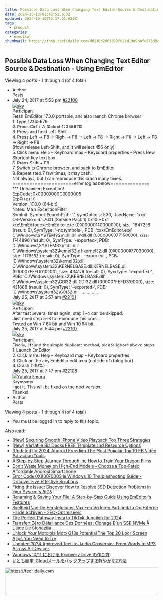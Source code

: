 ```yaml
---
title: Possible Data Loss When Changing Text Editor Source & Destination - Using EmEditor
date: 2024-10-13T01:48:52.613Z
updated: 2024-10-16T20:37:25.020Z
tags:
  - product
categories:
  - emeditor
thumbnail: https://thmb.techidaily.com/d02f0d2061399f021d19d9bbfd673d9a86e50237396b8522657b45e5482dbe37.jpg
---
```


## Possible Data Loss When Changing Text Editor Source & Destination - Using EmEditor

Viewing 4 posts - 1 through 4 (of 4 total)

* Author  
Posts
* July 24, 2017 at 5:53 pm [#22100](https://tools.techidaily.com/emeditor/products/)  
[![](https://secure.gravatar.com/avatar/50ed232c5aeade0aa4b1e48c684cf791?s=80&d=identicon&r=g)sky](https://www.emeditor.com/forums/users/s-k-y/ "View sky's profile")  
Participant  
Fresh EmEditor 17.0.0 portable, and also launch Chrome browser  
 1\. Type 12345679  
 2\. Press Ctrl + A (Select 12345679)  
 3\. Press and hold Left-Shift  
 4\. Press Left -> F8 -> Right -> F8 -> Left -> F8 -> Right -> F8 -> Left -> F8 -> Right -> F8  
 (Now, release Left-Shift, and it will select 456 only)  
 5\. Click menu Help – Keyboard map – Keyboard properties – Press New Shortcut Key text box  
 6\. Press Shift + F8  
 7\. Switch to Chrome browser, and back to EmEditor  
 8\. Repeat step.7 few times, it may cash.  
 Not always, but I can reproduce this crash many times.  
 \======================error log as below==============  
 \*\*\* Unhandled Exception!  
 ExpCode: 0x00000000C0000005  
 ExpFlags: 0  
 Version: 17.0.0 (64-bit)  
 Notes: Main ExceptionFilter  
SymInit: Symbol-SearchPath: ‘.’, symOptions: 530, UserName: ‘xxx’  
 OS-Version: 6.1.7601 (Service Pack 1) 0x100-0x1  
 xxx\\EmEditor.exe:EmEditor.exe (0000000140000000), size: 1847296 (result: 0), SymType: ‘-nosymbols-‘, PDB: ‘xxx\\EmEditor.exe’  
 C:\\Windows\\SYSTEM32\\ntdll.dll:ntdll.dll (0000000077150000), size: 1744896 (result: 0), SymType: ‘-exported-‘, PDB: ‘C:\\Windows\\SYSTEM32\\ntdll.dll’  
 C:\\Windows\\system32\\kernel32.dll:kernel32.dll (0000000077030000), size: 1175552 (result: 0), SymType: ‘-exported-‘, PDB: ‘C:\\Windows\\system32\\kernel32.dll’  
 C:\\Windows\\system32\\KERNELBASE.dll:KERNELBASE.dll (000007FEFD010000), size: 434176 (result: 0), SymType: ‘-exported-‘, PDB: ‘C:\\Windows\\system32\\KERNELBASE.dll’  
 C:\\Windows\\system32\\GDI32.dll:GDI32.dll (000007FEFD310000), size: 421888 (result: 0), SymType: ‘-exported-‘, PDB: ‘C:\\Windows\\system32\\GDI32.dll’ ……………  
July 25, 2017 at 3:57 am [#22101](https://tools.techidaily.com/emeditor/products/)  
[![](https://secure.gravatar.com/avatar/50ed232c5aeade0aa4b1e48c684cf791?s=80&d=identicon&r=g)sky](https://www.emeditor.com/forums/users/s-k-y/ "View sky's profile")  
Participant  
After test several times again, step 1\~4 can be skipped.  
 Just need step 5\~8 to reproduce this crash.  
 Tested on Win 7 64 bit and Win 10 64 bit.  
July 25, 2017 at 5:44 pm [#22107](https://tools.techidaily.com/emeditor/products/)  
[![](https://secure.gravatar.com/avatar/50ed232c5aeade0aa4b1e48c684cf791?s=80&d=identicon&r=g)sky](https://www.emeditor.com/forums/users/s-k-y/ "View sky's profile")  
Participant  
Finally, I found the simple duplicate method, please ignore above steps.  
1\. Launch EmEditor  
 2\. Click menu Help – Keyboard map – Keyboard properties  
 3\. Click on the any EmEditor edit area (outside of dialog box)  
 4\. Crash (100%)  
July 25, 2017 at 7:47 pm [#22108](https://tools.techidaily.com/emeditor/products/)  
[![](https://secure.gravatar.com/avatar/a0a6377144ed3636f985d87303f65ed2?s=80&d=identicon&r=g)Yutaka Emura](https://www.emeditor.com/forums/users/yemura/ "View Yutaka Emura's profile")  
Keymaster  
I got it. This will be fixed on the next version.  
 Thanks!
* Author  
Posts

Viewing 4 posts - 1 through 4 (of 4 total)

* You must be logged in to reply to this topic.

<ins class="adsbygoogle"
     style="display:block"
     data-ad-format="autorelaxed"
     data-ad-client="ca-pub-7571918770474297"
     data-ad-slot="1223367746"></ins>

<ins class="adsbygoogle"
     style="display:block"
     data-ad-client="ca-pub-7571918770474297"
     data-ad-slot="8358498916"
     data-ad-format="auto"
     data-full-width-responsive="true"></ins>

<span class="atpl-alsoreadstyle">Also read:</span>
<div><ul>
<li><a href="https://extra-guidance.techidaily.com/new-securing-smooth-iphone-video-playback-top-three-strategies/"><u>[New] Securing Smooth iPhone Video Playback Top Three Strategies</u></a></li>
<li><a href="https://vp-tips.techidaily.com/new-versatile-biz-decks-free-template-and-resource-options/"><u>[New] Versatile Biz Decks FREE Template and Resource Options</u></a></li>
<li><a href="https://facebook-video-content.techidaily.com/updated-in-2024-android-freedom-the-most-popular-top-10-fb-video-extraction-tools/"><u>[Updated] In 2024, Android Freedom The Most Popular Top 10 FB Video Extraction Tools</u></a></li>
<li><a href="https://technical-tips.techidaily.com/a-step-by-step-journey-through-the-how-to-train-your-dragon-films/"><u>A Step-by-Step Journey Through the How to Train Your Dragon Films</u></a></li>
<li><a href="https://hardware-help.techidaily.com/dont-waste-money-on-high-end-models-choose-a-top-rated-affordable-android-smartphone/"><u>Don't Waste Money on High-End Models – Choose a Top-Rated Affordable Android Smartphone</u></a></li>
<li><a href="https://win-news.techidaily.com/error-code-0x80070003-in-windows-10-troubleshooting-guide-discover-five-effective-solutions/"><u>Error Code 0X80070003 in Windows 10 Troubleshooting Guide - Discover Five Effective Solutions</u></a></li>
<li><a href="https://win-news.techidaily.com/fixing-the-issue-discover-how-to-resolve-ssd-detection-problems-in-your-systems-bios/"><u>Fixing the Issue: Discover How to Resolve SSD Detection Problems in Your System's BIOS</u></a></li>
<li><a href="https://win-news.techidaily.com/renaming-and-saving-your-file-a-step-by-step-guide-using-emeditors-features/"><u>Renaming & Saving Your File: A Step-by-Step Guide Using EmEditor's Features</u></a></li>
<li><a href="https://win-news.techidaily.com/snelheid-van-de-herstelproces-van-een-verloren-partitiedata-op-externe-harde-schijven-seo-optimiseerd/"><u>Snelheid Van De Herstelproces Van Een Verloren Partitiedata Op Externe Harde Schijven - SEO-Optimiseerd</u></a></li>
<li><a href="https://some-guidance.techidaily.com/the-perfect-pathway-insta-to-tiktok-junction-for-2024/"><u>The Perfect Pathway Insta to TikTok Junction for 2024</u></a></li>
<li><a href="https://win-news.techidaily.com/transfert-zero-defaillance-des-donnees-clonage-dun-ssd-nvme-a-laide-de-clonezilla/"><u>Transfert Zéro Défaillance Des Données: Clonage D'un SSD NVMe À L'aide De Clonezilla</u></a></li>
<li><a href="https://android-unlock.techidaily.com/unlock-your-motorola-moto-g13s-potential-the-top-20-lock-screen-apps-you-need-to-try-by-drfone-android/"><u>Unlock Your Motorola Moto G13s Potential The Top 20 Lock Screen Apps You Need to Try</u></a></li>
<li><a href="https://audio-shaping.techidaily.com/updated-2024-approved-text-to-audio-conversion-from-words-to-mp3-across-all-devices/"><u>Updated 2024 Approved Text-to-Audio Conversion From Words to MP3 Across All Devices</u></a></li>
<li><a href="https://win-news.techidaily.com/windows-1011-recovery-drive/"><u>Windows 10/11 における Recovery Drive の作り方</u></a></li>
<li><a href="https://win-news.techidaily.com/icloud2/"><u>いとも簡単!iCloudメールをバックアップする軽やかな2方法</u></a></li>
</ul></div>

<!-- affiliate ads begin -->
<a href="https://appsumo.8odi.net/c/5597632/2052060/7443" target="_top" id="2052060">
  <img src="//a.impactradius-go.com/display-ad/7443-2052060" border="0" alt="https://techidaily.com" width="728" height="90"/>
</a>
<img height="0" width="0" src="https://appsumo.8odi.net/i/5597632/2052060/7443" style="position:absolute;visibility:hidden;" border="0" />
<!-- affiliate ads end -->

